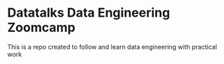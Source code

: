 # Datatalks Data Engineering Zoomcamp
This is a repo created to follow and learn data engineering with practical work